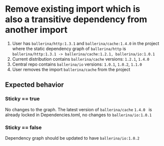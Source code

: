 # Remove existing import which is also a transitive dependency from another import

1. User has `ballerina/http:1.3.1` and `ballerina/cache:1.4.0` in the project where the static dependency graph of 
`ballerina/http` is `ballerina/http:1.3.1 -> ballerina/cache:1.2.1, ballerina/io:1.0.1`
2. Current distribution contains `ballerina/cache` versions: `1.2.1`, `1.4.0`
3. Central repo contains `ballerina/io` versions: `1.0.1`, `1.0.2`, `1.1.0`
4. User removes the import `ballerina/cache` from the project

## Expected behavior

### Sticky == true
No changes to the graph. 
The latest version of `ballerina/cache` `1.4.0 ` is already locked in Dependencies.toml, no changes to `ballerina/io:1.0.1`

### Sticky == false
Dependency graph should be updated to have `ballerina/io:1.0.2`

